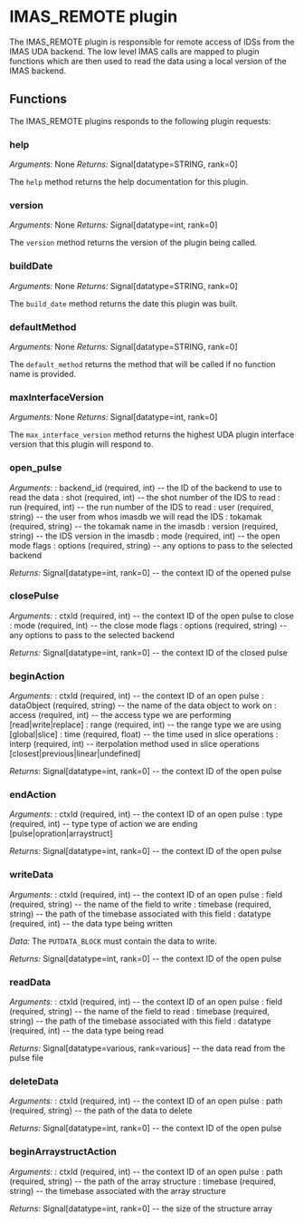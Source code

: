 # IMAS_REMOTE plugin

The IMAS_REMOTE plugin is responsible for remote access of IDSs from the IMAS UDA
backend. The low level IMAS calls are mapped to plugin functions which are then used
to read the data using a local version of the IMAS backend.

## Functions

The IMAS_REMOTE plugins responds to the following plugin requests:

### help
*Arguments:* None
*Returns:* Signal[datatype=STRING, rank=0]

The `help` method returns the help documentation for this plugin.

### version
*Arguments:* None
*Returns:* Signal[datatype=int, rank=0]

The `version` method returns the version of the plugin being called.

### buildDate
*Arguments:* None
*Returns:* Signal[datatype=STRING, rank=0]

The `build_date` method returns the date this plugin was built.

### defaultMethod
*Arguments:* None
*Returns:* Signal[datatype=STRING, rank=0]

The `default_method` returns the method that will be called if no function name is provided.

### maxInterfaceVersion
*Arguments:* None
*Returns:* Signal[datatype=int, rank=0]

The `max_interface_version` method returns the highest UDA plugin interface version that this plugin will respond to.

### open\_pulse
*Arguments:*
: backend\_id (required, int) -- the ID of the backend to use to read the data
: shot (required, int) -- the shot number of the IDS to read
: run (required, int) -- the run number of the IDS to read
: user (required, string) -- the user from whos imasdb we will read the IDS
: tokamak (required, string) -- the tokamak name in the imasdb
: version (required, string) -- the IDS version in the imasdb
: mode (required, int) -- the open mode flags
: options (required, string) -- any options to pass to the selected backend

*Returns:* Signal[datatype=int, rank=0] -- the context ID of the opened pulse

### closePulse
*Arguments:*
: ctxId (required, int) -- the context ID of the open pulse to close
: mode (required, int) -- the close mode flags
: options (required, string) -- any options to pass to the selected backend

*Returns:* Signal[datatype=int, rank=0] -- the context ID of the closed pulse

### beginAction
*Arguments:*
: ctxId (required, int) -- the context ID of an open pulse
: dataObject (required, string) -- the name of the data object to work on
: access (required, int) -- the access type we are performing [read|write|replace]
: range (required, int) -- the range type we are using [global|slice]
: time (required, float) -- the time used in slice operations
: interp (required, int) -- iterpolation method used in slice operations [closest|previous|linear|undefined]

*Returns:* Signal[datatype=int, rank=0] -- the context ID of the open pulse

### endAction
*Arguments:*
: ctxId (required, int) -- the context ID of an open pulse
: type (required, int) -- type type of action we are ending [pulse|opration|arraystruct]

*Returns:* Signal[datatype=int, rank=0] -- the context ID of the open pulse

### writeData
*Arguments:*
: ctxId (required, int) -- the context ID of an open pulse
: field (required, string) -- the name of the field to write
: timebase (required, string) -- the path of the timebase associated with this field
: datatype (required, int) -- the data type being written

*Data:*
The `PUTDATA_BLOCK` must contain the data to write.

*Returns:* Signal[datatype=int, rank=0] -- the context ID of the open pulse

### readData
*Arguments:*
: ctxId (required, int) -- the context ID of an open pulse
: field (required, string) -- the name of the field to read
: timebase (required, string) -- the path of the timebase associated with this field
: datatype (required, int) -- the data type being read

*Returns:* Signal[datatype=various, rank=various] -- the data read from the pulse file

### deleteData
*Arguments:*
: ctxId (required, int) -- the context ID of an open pulse
: path (required, string) -- the path of the data to delete

*Returns:* Signal[datatype=int, rank=0] -- the context ID of the open pulse

### beginArraystructAction
*Arguments:*
: ctxId (required, int) -- the context ID of an open pulse
: path (required, string) -- the path of the array structure
: timebase (required, string) -- the timebase associated with the array structure

*Returns:* Signal[datatype=int, rank=0] -- the size of the structure array